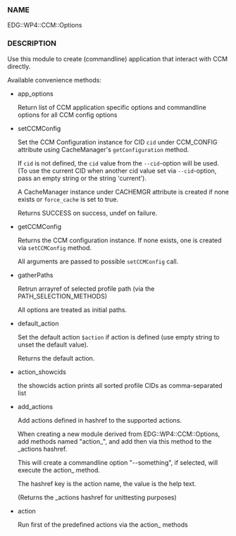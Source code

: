 ### NAME

EDG::WP4::CCM::Options

### DESCRIPTION

Use this module to create (commandline) application that interact with CCM directly.

Available convenience methods:

- app\_options

    Return list of CCM application specific options and
    commandline options for all CCM config options

- setCCMConfig

    Set the CCM Configuration instance for CID `cid` under CCM\_CONFIG attribute
    using CacheManager's `getConfiguration` method.

    If `cid` is not defined, the `cid` value from the `--cid`-option will be used.
    (To use the current CID when another cid value set via `--cid`-option, pass an empty
    string or the string 'current').

    A CacheManager instance under CACHEMGR attribute is created if none exists
    or `force_cache` is set to true.

    Returns SUCCESS on success, undef on failure.

- getCCMConfig

    Returns the CCM configuration instance.
    If none exists, one is created via `setCCMConfig` method.

    All arguments are passed to possible `setCCMConfig` call.

- gatherPaths

    Retrun arrayref of selected profile path (via the PATH\_SELECTION\_METHODS)

    All options are treated as initial paths.

- default\_action

    Set the default action `$action` if action is defined
    (use empty string to unset the default value).

    Returns the default action.

- action\_showcids

    the showcids action prints all sorted profile CIDs as comma-separated list

- add\_actions

    Add actions defined in hashref to the supported actions.

    When creating a new module derived from EDG::WP4::CCM::Options,
    add methods named "action\_<something>", and add then via this method
    to the \_actions hashref.

    This will create a commandline option "--something", if selected,
    will execute the action\_<something> method.

    The hashref key is the action name, the value is the help text.

    (Returns the \_actions hashref for unittesting purposes)

- action

    Run first of the predefined actions via the action\_<actionname> methods
